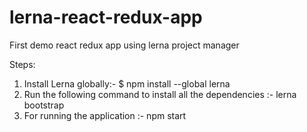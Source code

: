 # lerna-react-redux-app
First demo react redux app using lerna project manager

Steps:

1. Install Lerna globally:-
   $ npm install --global lerna
2. Run the following command to install all the dependencies :-
   lerna bootstrap
3. For running the application :-
   npm start
